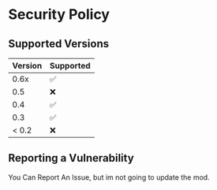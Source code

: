 # Security Policy

## Supported Versions

| Version | Supported          |
| ------- | ------------------ |
| 0.6x    | :white_check_mark: |
| 0.5     | :x:                |
| 0.4     | :white_check_mark: |
| 0.3     | :white_check_mark: |
| < 0.2   | :x:                |

## Reporting a Vulnerability

You Can Report An Issue, but im not going to update the mod.
